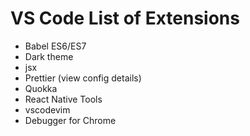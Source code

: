 # VS Code List of Extensions

* Babel ES6/ES7
* Dark theme
* jsx
* Prettier (view config details)
* Quokka
* React Native Tools
* vscodevim
* Debugger for Chrome
